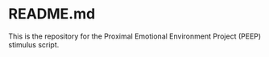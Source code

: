 # README.md

This is the repository for the Proximal Emotional Environment Project (PEEP) stimulus script.
